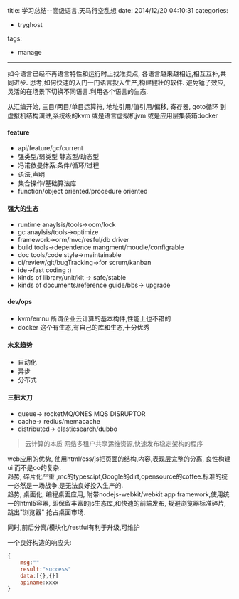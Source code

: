 title: 学习总结--高级语言,天马行空乱想
date: 2014/12/20 04:10:31
categories:
 - tryghost

tags:
 - manage 



---

如今语言已经不再语言特性和运行时上找准卖点, 各语言越来越相近,相互互补,共同进步. 
思考,如何快速的入门一门语言投入生产,构建健壮的软件. 避免锤子效应,灵活的在场景下切换不同语言.利用各个语言的生态.

从汇编开始, 三目/两目/单目运算符, 地址引用/值引用/偏移, 寄存器, goto循环 到 虚拟机结构演进,系统级的kvm 或是语言虚拟机jvm 或是应用层集装箱docker

#### feature

 * api/feature/gc/current
 * 强类型/弱类型   静态型/动态型
 * 冯诺依曼体系:条件/循环/过程
 * 语法,声明
 * 集合操作/基础算法库
 * function/object oriented/procedure oriented

#### 强大的生态

 * runtime anaylsis/tools->oom/lock
 * gc anaylsis/tools->optimize
 * framework->orm/mvc/resful/db driver
 * build tools->dependence mangment/moudle/configrable
 * doc tools/code style->maintainable
 * ci/review/git/bugTracking->for scrum/kanban
 * ide->fast coding :)
 * kinds of library/unit/kit -> safe/stable
 * kinds of documents/reference guide/bbs-> upgrade


#### dev/ops

   * kvm/emnu  所谓企业云计算的基本构件,性能上也不错的
   * docker    这个有生态,有自己的库和生态,十分优秀

   

#### 未来趋势

 * 自动化  
 * 异步    
 * 分布式  
 
#### 三把大刀
 
 * queue->  rocketMQ/ONES MQS DISRUPTOR
 * cache->  redius/memacache
 * distributed-> elasticsearch/dubbo
 

>云计算的本质 网络多租户共享运维资源,快速发布稳定架构的程序

web应用的优势, 使用html/css/js把页面的结构,内容,表现层完整的分离, 良性构建ui  而不是oo的复杂.<br/>
趋势,  碎片化严重 ,mc的typescipt,Google的dirt,opensource的coffee.标准的统一必然是一场战争,是无法良好投入生产的.  
趋势,  桌面化, 编程桌面应用, 附带nodejs-webkit/webkit app framework,使用统一的html5容器, 即保留丰富的js生态库,和快速的前端发布, 规避浏览器标准碎片,跳出"浏览器" 抢占桌面市场.

同时,前后分离/模块化/restful有利于升级,可维护

一个良好构造的响应头:
```javascript
{
    msg:""
    result:"success"
    data:[{},{}]
    apiname:xxxx
}
```




